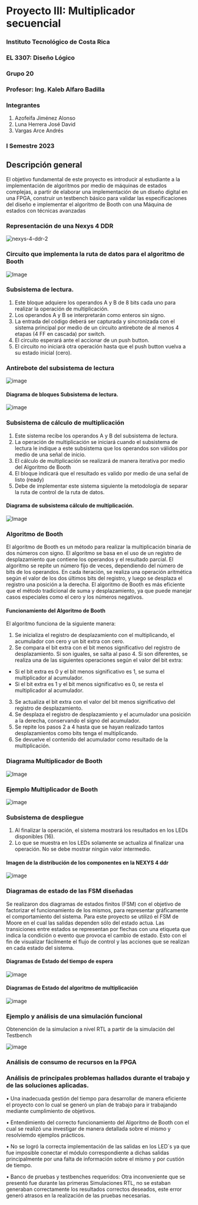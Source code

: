# Proyecto III:  Multiplicador secuencial

### Instituto Tecnológico de Costa Rica
### EL 3307: Diseño Lógico
### Grupo 20
### Profesor: Ing. Kaleb Alfaro Badilla

### Integrantes
1. Azofeifa Jiménez Alonso
2. Luna Herrera José David
3. Vargas Arce Andrés


### I Semestre 2023

## Descripción general

El objetivo fundamental de este proyecto es introducir al estudiante a la implementación de algoritmos por medio de máquinas de estados complejas, a partir de elaborar una implementación de un diseño digital en una FPGA, construir un testbench básico para validar las especificaciones del diseño e implementar el algoritmo de Booth con una Máquina de estados con técnicas avanzadas


### Representación de una Nexys 4 DDR

![nexys-4-ddr-2](https://user-images.githubusercontent.com/111375712/233267532-c767c9a8-8a26-439e-a7d4-a855c1f0dba8.png)



### Circuito que implementa la ruta de datos para el algoritmo de Booth

![Image](https://github.com/AzofeifaJ/Proyecto_3_Diseno_Logico/assets/111375712/03a336a7-9cd4-46f3-b943-ada2a3c0d2fd)

###  Subsistema de lectura.
1. Este bloque adquiere los operandos A y B de 8 bits cada uno para realizar la operación de multiplicación.
2. Los operandos A y B se interpretarán como enteros sin signo.
3. La entrada del código deberá ser capturada y sincronizada con el sistema principal por medio de un
circuito antirebote de al menos 4 etapas (4 FF en cascada) por switch.
4. El circuito esperará ante el accionar de un push button.
5. El circuito no iniciará otra operación hasta que el push button vuelva a su estado inicial (cero).

### Antirebote del subsistema de lectura

![image](https://github.com/AzofeifaJ/Proyecto_3_Diseno_Logico/assets/111375712/4b87b9fd-4496-4d0e-a9f4-6ab7a6f9f494)



####  Diagrama de bloques Subsistema de lectura.

![image](https://github.com/AzofeifaJ/Proyecto_3_Diseno_Logico/assets/111375712/fd344a1f-1447-43c0-9894-6c7242c301a6)



###  Subsistema de cálculo de multiplicación
1. Este sistema recibe los operandos A y B del subsistema de lectura.
2. La operación de multiplicación se iniciará cuando el subsistema de lectura le indique a este subsistema
que los operandos son válidos por medio de una señal de inicio.
3. El cálculo de multiplicación se realizará de manera iterativa por medio del Algoritmo de Booth
4. El bloque indicará que el resultado es valido por medio de una señal de listo (ready)
5. Debe de implementar este sistema siguiente la metodología de separar la ruta de control de la ruta de
datos.


####  Diagrama de subsistema cálculo de multiplicación.

![Image](https://github.com/AzofeifaJ/Proyecto_3_Diseno_Logico/assets/111375712/1e0488c8-7f7e-4751-a49f-8b94c519fe5d)


### Algoritmo de Booth
El algoritmo de Booth es un método para realizar la multiplicación binaria de dos números con signo. El algoritmo se basa en el uso de un registro de desplazamiento que contiene los operandos y el resultado parcial. El algoritmo se repite un número fijo de veces, dependiendo del número de bits de los operandos. En cada iteración, se realiza una operación aritmética según el valor de los dos últimos bits del registro, y luego se desplaza el registro una posición a la derecha. El algoritmo de Booth es más eficiente que el método tradicional de suma y desplazamiento, ya que puede manejar casos especiales como el cero y los números negativos.


#### Funcionamiento del Algoritmo de Booth

El algoritmo funciona de la siguiente manera:

1. Se inicializa el registro de desplazamiento con el multiplicando, el acumulador con cero y un bit extra con cero.
2. Se compara el bit extra con el bit menos significativo del registro de desplazamiento. Si son iguales, se salta al paso 4. Si son diferentes, se realiza una de las siguientes operaciones según el valor del bit extra:
  - Si el bit extra es 0 y el bit menos significativo es 1, se suma el multiplicador al acumulador.
  - Si el bit extra es 1 y el bit menos significativo es 0, se resta el multiplicador al acumulador.
3. Se actualiza el bit extra con el valor del bit menos significativo del registro de desplazamiento.
4. Se desplaza el registro de desplazamiento y el acumulador una posición a la derecha, conservando el signo del acumulador.
5. Se repite los pasos 2 a 4 hasta que se hayan realizado tantos desplazamientos como bits tenga el multiplicando.
6. Se devuelve el contenido del acumulador como resultado de la multiplicación.

### Diagrama Multiplicador de Booth

![Image](https://github.com/AzofeifaJ/Proyecto_3_Diseno_Logico/assets/111375712/914096ee-4f4a-4d7a-9134-6936bf7acada)

### Ejemplo Multiplicador de Booth

![image](https://github.com/AzofeifaJ/Proyecto_3_Diseno_Logico/assets/111375712/dd6a39e0-aaa1-4415-9822-3d7fade90f14)


### Subsistema de despliegue
1. Al finalizar la operación, el sistema mostrará los resultados en los LEDs disponibles (16).
2. Lo que se muestra en los LEDs solamente se actualiza al finalizar una operación. No se debe mostrar
ningún valor intermedio.



#### Imagen de la distribución de los componentes en la NEXYS 4 ddr
![image](https://user-images.githubusercontent.com/111375712/195011801-afe0480f-6058-425c-bd41-d2c9452f1d77.png)




### Diagramas de estado de las FSM diseñadas
Se realizaron dos diagramas de estados finitos (FSM) con el objetivo de factorizar el funcionamiento de los mismos, para representar gráficamente el comportamiento del sistema. Para este proyecto se utilizó el FSM de Moore en el cual las salidas dependen sólo del estado actua. Las transiciones entre estados se representan por flechas con una etiqueta que indica la condición o evento que provoca el cambio de estado. Esto con el fin de visualizar fácilmente el flujo de control y las acciones que se realizan en cada estado del sistema.

#### Diagramas de Estado del tiempo de espera

![image](https://github.com/AzofeifaJ/Proyecto_3_Diseno_Logico/assets/111375712/226c792e-6ff2-49f5-9c68-ec5dcf359f92)


#### Diagramas de Estado del algoritmo de multiplicación

![image](https://github.com/AzofeifaJ/Proyecto_3_Diseno_Logico/assets/111375712/1f38a820-6f2a-4ed9-99bd-ec1eabb37f81)



### Ejemplo y análisis de una simulación funcional

Obtenención de la simulacion a nivel RTL a partir de la simulación del Testbench

![image](https://github.com/AzofeifaJ/Proyecto_3_Diseno_Logico/assets/111375712/24a8d7e9-41a7-46a3-8199-84e6d7243db4)



### Análisis de consumo de recursos en la FPGA




### Análisis de principales problemas hallados durante el trabajo y de las soluciones aplicadas.

• Una inadecuada gestión del tiempo para desarrollar de manera eficiente el proyecto con lo cual se generó un plan de trabajo para ir trabajando mediante cumplimiento de objetivos.

• Entendimiento del correcto funcionamiento del Algoritmo de Booth con el cual se realizó una investigar de manera detallada sobre el mismo y resolviemdo ejemplos prácticos.

• No se logró la correcta implementación de las salidas en los LED´s ya que fue imposible conectar el módulo correspondiente a dichas salidas principalmente por una falta de información sobre el mismo y por custión de tiempo.

• Banco de pruebas y testbenches requeridos: Otra inconveniente que se presentó fue durante las primeras Simulaciones RTL, no se estaban generaban correctamente los resultados correctos deseados, este error generó atrasos en la realización de las pruebas necesarias.

